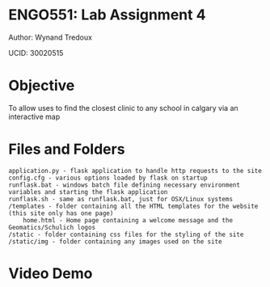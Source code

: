 # ENGO551: Lab Assignment 4
Author: Wynand Tredoux

UCID: 30020515

# Objective
To allow uses to find the closest clinic to any school in calgary via an interactive map

# Files and Folders
	application.py - flask application to handle http requests to the site
	config.cfg - various options loaded by flask on startup
	runflask.bat - windows batch file defining necessary environment variables and starting the flask application
	runflask.sh - same as runflask.bat, just for OSX/Linux systems
	/templates - folder containing all the HTML templates for the website (this site only has one page)
		home.html - Home page containing a welcome message and the Geomatics/Schulich logos
	/static - folder containing css files for the styling of the site
	/static/img - folder containing any images used on the site

# Video Demo